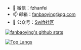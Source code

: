 - 💬 微信：fzhanfei
- 📫 邮箱：fanbaoying@qq.com
- 🌈 公众号：[Swift社区](http://mp.weixin.qq.com/mp/homepage?__biz=MzAxNzgzNTgwMw==&hid=2&sn=300008d85553d7aa837853a39406253a&scene=18#wechat_redirect)


<a href="https://github.com/fanbaoying">
    <img alt="fanbaoying's github stats" src="https://github-readme-stats.vercel.app/api?username=fanbaoying&show_icons=true&hide_border=true&theme=merko" />
</a>

[![Top Langs](https://github-readme-stats.vercel.app/api/top-langs/?username=fanbaoying&layout=compact)](https://github.com/fanbaoying/FBYInterview-iOS)

<!-- <a href="https://github.com/fanbaoying">
  <img width=800 src="https://github-profile-trophy.vercel.app/?username=fanbaoying&column=7&theme=gruvbox&no-frame=true"/>
</a> -->
